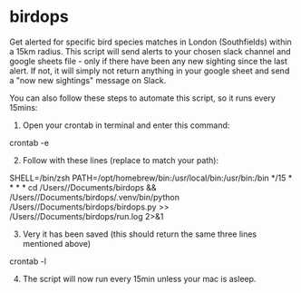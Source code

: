 # birdops
Get alerted for specific bird species matches in London (Southfields) within a 15km radius.
This script will send alerts to your chosen slack channel and google sheets file - only if there have been any new sighting since the last alert. 
If not, it will simply not return anything in your google sheet and send a "now new sightings" message on Slack.

You can also follow these steps to automate this script, so it runs every 15mins:

1. Open your crontab in terminal and enter this command:

crontab -e

2. Follow with these lines (replace <you> to match your path):

SHELL=/bin/zsh
PATH=/opt/homebrew/bin:/usr/local/bin:/usr/bin:/bin
*/15 * * * * cd /Users/<you>/Documents/birdops && /Users/<you>/Documents/birdops/.venv/bin/python /Users/<you>/Documents/birdops/birdops.py >> /Users/<you>/Documents/birdops/run.log 2>&1

3. Very it has been saved (this should return the same three lines mentioned above)

crontab -l

4. The script will now run every 15min unless your mac is asleep.
